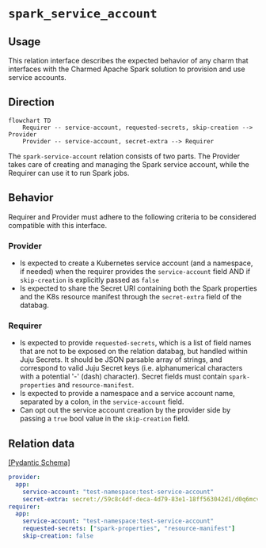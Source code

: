 # `spark_service_account`

## Usage

This relation interface describes the expected behavior of any charm that interfaces with the Charmed Apache Spark solution to provision and use service accounts.

## Direction

```mermaid
flowchart TD
    Requirer -- service-account, requested-secrets, skip-creation --> Provider
    Provider -- service-account, secret-extra --> Requirer
```

The `spark-service-account` relation consists of two parts.
The Provider takes care of creating and managing the Spark service account, while the Requirer can use it to run Spark jobs.

## Behavior

Requirer and Provider must adhere to the following criteria to be considered compatible with this interface.

### Provider

- Is expected to create a Kubernetes service account (and a namespace, if needed) when the requirer provides the `service-account` field AND if `skip-creation` is explicitly passed as `false`
- Is expected to share the Secret URI containing both the Spark properties and the K8s resource manifest through the `secret-extra` field of the databag.

### Requirer

- Is expected to provide `requested-secrets`, which is a list of field names that are not to be exposed on the relation databag, but handled within Juju Secrets. It should be JSON parsable array of strings, and correspond to valid Juju Secret keys (i.e. alphanumerical characters with a potential '-' (dash) character). Secret fields must contain `spark-properties` and `resource-manifest`.
- Is expected to provide a namespace and a service account name, separated by a colon, in the `service-account` field.
- Can opt out the service account creation by the provider side by passing a `true` bool value in the `skip-creation` field.

## Relation data

[\[Pydantic Schema\]](./schema.py)

```yaml
provider:
  app:
    service-account: "test-namespace:test-service-account"
    secret-extra: secret://59c8c4df-deca-4d79-83e1-18ff563042d1/d0q6mcvmp25c7650r87g
requirer:
  app:
    service-account: "test-namespace:test-service-account"
    requested-secrets: ["spark-properties", "resource-manifest"]
    skip-creation: false
```
